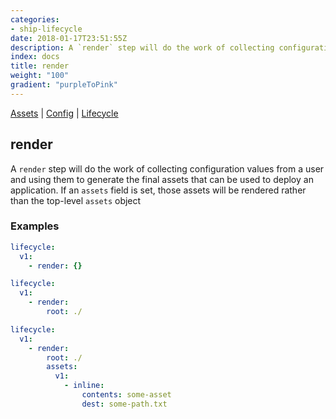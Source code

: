 ```yaml
---
categories:
- ship-lifecycle
date: 2018-01-17T23:51:55Z
description: A `render` step will do the work of collecting configuration values from a user and using them to generate the final assets that can be used to deploy an application. If an `assets` field is set, those assets will be rendered rather than the top-level `assets` object
index: docs
title: render
weight: "100"
gradient: "purpleToPink"
---
```


[Assets](/api/ship-assets/assets) | [Config](/api/ship-config/config) | [Lifecycle](/api/ship-lifecycle/lifecycle)

## render

A `render` step will do the work of collecting configuration values from a user and using them to generate the final assets that can be used to deploy an application. If an `assets` field is set, those assets will be rendered rather than the top-level `assets` object




### Examples

```yaml
lifecycle:
  v1:
    - render: {}
```

```yaml
lifecycle:
  v1:
    - render:
        root: ./
```

```yaml
lifecycle:
  v1:
    - render:
        root: ./
        assets:
          v1:
            - inline:
                contents: some-asset
                dest: some-path.txt
```
